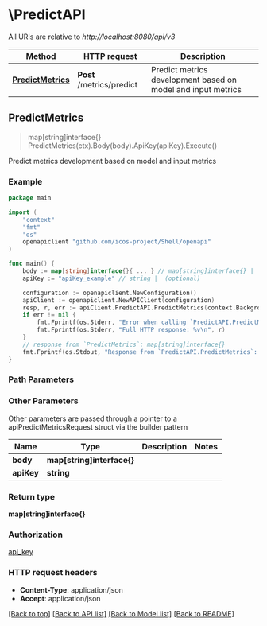 # \PredictAPI

All URIs are relative to *http://localhost:8080/api/v3*

Method | HTTP request | Description
------------- | ------------- | -------------
[**PredictMetrics**](PredictAPI.md#PredictMetrics) | **Post** /metrics/predict | Predict metrics development based on model and input metrics



## PredictMetrics

> map[string]interface{} PredictMetrics(ctx).Body(body).ApiKey(apiKey).Execute()

Predict metrics development based on model and input metrics



### Example

```go
package main

import (
	"context"
	"fmt"
	"os"
	openapiclient "github.com/icos-project/Shell/openapi"
)

func main() {
	body := map[string]interface{}{ ... } // map[string]interface{} | 
	apiKey := "apiKey_example" // string |  (optional)

	configuration := openapiclient.NewConfiguration()
	apiClient := openapiclient.NewAPIClient(configuration)
	resp, r, err := apiClient.PredictAPI.PredictMetrics(context.Background()).Body(body).ApiKey(apiKey).Execute()
	if err != nil {
		fmt.Fprintf(os.Stderr, "Error when calling `PredictAPI.PredictMetrics``: %v\n", err)
		fmt.Fprintf(os.Stderr, "Full HTTP response: %v\n", r)
	}
	// response from `PredictMetrics`: map[string]interface{}
	fmt.Fprintf(os.Stdout, "Response from `PredictAPI.PredictMetrics`: %v\n", resp)
}
```

### Path Parameters



### Other Parameters

Other parameters are passed through a pointer to a apiPredictMetricsRequest struct via the builder pattern


Name | Type | Description  | Notes
------------- | ------------- | ------------- | -------------
 **body** | **map[string]interface{}** |  | 
 **apiKey** | **string** |  | 

### Return type

**map[string]interface{}**

### Authorization

[api_key](../README.md#api_key)

### HTTP request headers

- **Content-Type**: application/json
- **Accept**: application/json

[[Back to top]](#) [[Back to API list]](../README.md#documentation-for-api-endpoints)
[[Back to Model list]](../README.md#documentation-for-models)
[[Back to README]](../README.md)

